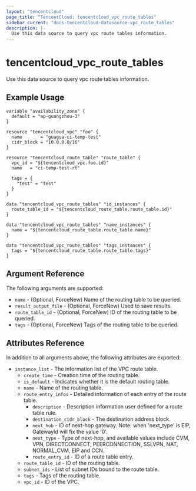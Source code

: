 ```yaml
---
layout: "tencentcloud"
page_title: "TencentCloud: tencentcloud_vpc_route_tables"
sidebar_current: "docs-tencentcloud-datasource-vpc_route_tables"
description: |-
  Use this data source to query vpc route tables information.
---
```


# tencentcloud_vpc_route_tables

Use this data source to query vpc route tables information.

## Example Usage

```hcl
variable "availability_zone" {
  default = "ap-guangzhou-3"
}

resource "tencentcloud_vpc" "foo" {
  name       = "guagua-ci-temp-test"
  cidr_block = "10.0.0.0/16"
}

resource "tencentcloud_route_table" "route_table" {
  vpc_id = "${tencentcloud_vpc.foo.id}"
  name   = "ci-temp-test-rt"

  tags = {
    "test" = "test"
  }
}

data "tencentcloud_vpc_route_tables" "id_instances" {
  route_table_id = "${tencentcloud_route_table.route_table.id}"
}

data "tencentcloud_vpc_route_tables" "name_instances" {
  name = "${tencentcloud_route_table.route_table.name}"
}

data "tencentcloud_vpc_route_tables" "tags_instances" {
  tags = "${tencentcloud_route_table.route_table.tags}"
}
```

## Argument Reference

The following arguments are supported:

* `name` - (Optional, ForceNew) Name of the routing table to be queried.
* `result_output_file` - (Optional, ForceNew) Used to save results.
* `route_table_id` - (Optional, ForceNew) ID of the routing table to be queried.
* `tags` - (Optional, ForceNew) Tags of the routing table to be queried.

## Attributes Reference

In addition to all arguments above, the following attributes are exported:

* `instance_list` - The information list of the VPC route table.
  * `create_time` - Creation time of the routing table.
  * `is_default` - Indicates whether it is the default routing table.
  * `name` - Name of the routing table.
  * `route_entry_infos` - Detailed information of each entry of the route table.
    * `description` - Description information user defined for a route table rule.
    * `destination_cidr_block` - The destination address block.
    * `next_hub` - ID of next-hop gateway. Note: when 'next_type' is EIP, GatewayId will fix the value '0'.
    * `next_type` - Type of next-hop, and available values include CVM, VPN, DIRECTCONNECT, PEERCONNECTION, SSLVPN, NAT, NORMAL_CVM, EIP and CCN.
    * `route_entry_id` - ID of a route table entry.
  * `route_table_id` - ID of the routing table.
  * `subnet_ids` - List of subnet IDs bound to the route table.
  * `tags` - Tags of the routing table.
  * `vpc_id` - ID of the VPC.


